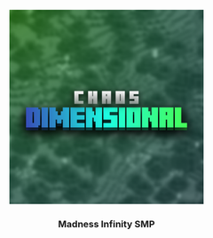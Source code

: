 <p align="center">
<img src="https://raw.githubusercontent.com/FixczGG/Chaos-Dimensional/main/pack_icon.png" alt="Addon Icon" width=350>
<h3 align="center">Madness Infinity SMP</h3>
